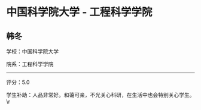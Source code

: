 # 中国科学院大学 - 工程科学学院

## 韩冬

学校：中国科学院大学

院系：工程科学学院

* * *

评分：5.0

学生补助：人品非常好。和蔼可亲，不光关心科研，在生活中也会特别关心学生。\r